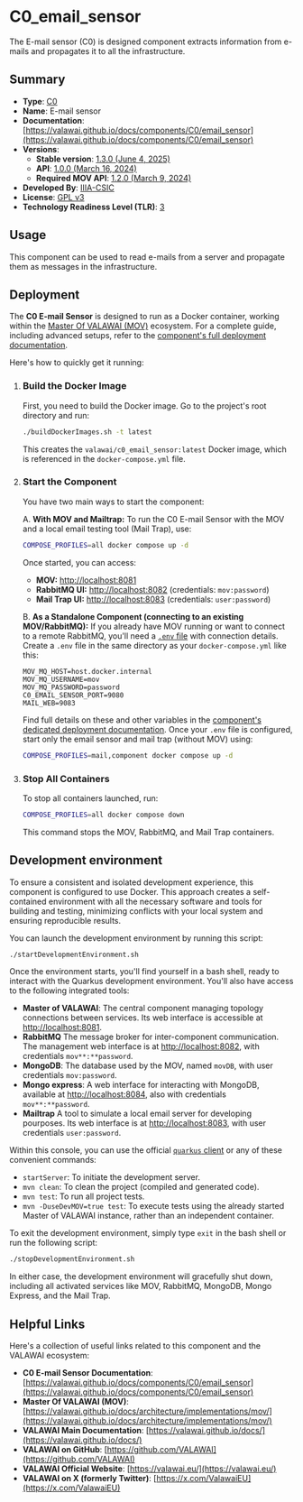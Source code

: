 # C0_email_sensor

The E-mail sensor (C0) is designed component extracts information from e-mails
and propagates it to all the infrastructure. 


## Summary

- **Type**: [C0](https://valawai.github.io/docs/components/C0/)
- **Name**: E-mail sensor
- **Documentation**: [https://valawai.github.io/docs/components/C0/email_sensor](https://valawai.github.io/docs/components/C0/email_sensor)
- **Versions**:
  - **Stable version**: [1.3.0 (June 4, 2025)](https://github.com/VALAWAI/C0_email_sensor/tree/1.3.0)
  - **API**: [1.0.0 (March 16, 2024)](https://raw.githubusercontent.com/VALAWAI/C0_email_sensor/ASYNCAPI_1.0.0/asyncapi.yml)
  - **Required MOV API**: [1.2.0 (March 9, 2024)](https://raw.githubusercontent.com/valawai/MOV/ASYNCAPI_1.2.0/asyncapi.yml)
- **Developed By**: [IIIA-CSIC](https://www.iiia.csic.es)
- **License**: [GPL v3](LICENSE)
- **Technology Readiness Level (TLR)**: [3](https://valawai.github.io/docs/components/C0/email_sensor/tlr)

## Usage

This component can be used to read e-mails from a server and propagate them as messages
in the infrastructure.

## Deployment

The **C0 E-mail Sensor** is designed to run as a Docker container, working within 
the [Master Of VALAWAI (MOV)](https://valawai.github.io/docs/architecture/implementations/mov) 
ecosystem. For a complete guide, including advanced setups, refer to the 
[component's full deployment documentation](https://valawai.github.io/docs/components/C0/email_sensor/deploy).

Here's how to quickly get it running:

1. ### Build the Docker Image

    First, you need to build the Docker image. Go to the project's root directory and run:

    ```bash
    ./buildDockerImages.sh -t latest
    ```

    This creates the `valawai/c0_email_sensor:latest` Docker image, which is referenced in the `docker-compose.yml` file.

2. ### Start the Component

    You have two main ways to start the component:

    A. **With MOV and Mailtrap:**
    To run the C0 E-mail Sensor with the MOV and a local email testing tool (Mail Trap), use:

    ```bash
    COMPOSE_PROFILES=all docker compose up -d
    ```

    Once started, you can access:

    - **MOV:** [http://localhost:8081](http://localhost:8081)
    - **RabbitMQ UI:** [http://localhost:8082](http://localhost:8082) (credentials: `mov:password`)
    - **Mail Trap UI:** [http://localhost:8083](http://localhost/8083) (credentials: `user:password`)

    B. **As a Standalone Component (connecting to an existing MOV/RabbitMQ):**
    If you already have MOV running or want to connect to a remote RabbitMQ, you'll need a
    [`.env` file](https://docs.docker.com/compose/environment-variables/env-file/) with connection 
    details. Create a `.env` file in the same directory as your `docker-compose.yml` like this:

    ```properties
    MOV_MQ_HOST=host.docker.internal
    MOV_MQ_USERNAME=mov
    MOV_MQ_PASSWORD=password
    C0_EMAIL_SENSOR_PORT=9080
    MAIL_WEB=9083
    ```

    Find full details on these and other variables in the [component's dedicated deployment documentation](https://valawai.github.io/docs/components/C0/email_sensor/deploy).
    Once your `.env` file is configured, start only the email sensor and mail trap (without MOV) using:

    ```bash
    COMPOSE_PROFILES=mail,component docker compose up -d
    ```

3. ### Stop All Containers

    To stop all containers launched, run:

    ```bash
    COMPOSE_PROFILES=all docker compose down
    ```

    This command stops the MOV, RabbitMQ, and Mail Trap containers.

## Development environment

To ensure a consistent and isolated development experience, this component is configured
to use Docker. This approach creates a self-contained environment with all the necessary
software and tools for building and testing, minimizing conflicts with your local system
and ensuring reproducible results.

You can launch the development environment by running this script:

```bash
./startDevelopmentEnvironment.sh
```

Once the environment starts, you'll find yourself in a bash shell, ready to interact with
the Quarkus development environment. You'll also have access to the following integrated tools:

- **Master of VALAWAI**: The central component managing topology connections between services.
 Its web interface is accessible at [http://localhost:8081](http://localhost:8081).
- **RabbitMQ** The message broker for inter-component communication. The management web interface
 is at [http://localhost:8082](http://localhost:8082), with credentials `mov**:**password`.
- **MongoDB**: The database used by the MOV, named `movDB`, with user credentials `mov:password`.
- **Mongo express**: A web interface for interacting with MongoDB, available at
 [http://localhost:8084](http://localhost:8084), also with credentials `mov**:**password`.
- **Mailtrap** A tool to simulate a local email server for developing pourposes. Its web interface is at
  [http://localhost:8083](http://localhost:8083), with user credentials `user:password`.

Within this console, you can use the official [`quarkus` client](https://quarkus.io/guides/cli-tooling#using-the-cli)
or any of these convenient commands:

- `startServer`: To initiate the development server.
- `mvn clean`: To clean the project (compiled and generated code).
- `mvn test`: To run all project tests.
- `mvn -DuseDevMOV=true test`: To execute tests using the already started Master of VALAWAI instance,
 rather than an independent container.
  
To exit the development environment, simply type `exit` in the bash shell or run the following script:

```bash
./stopDevelopmentEnvironment.sh
```

In either case, the development environment will gracefully shut down, including all activated services
like MOV, RabbitMQ, MongoDB, Mongo Express, and the Mail Trap.

## Helpful Links

Here's a collection of useful links related to this component and the VALAWAI ecosystem:

- **C0 E-mail Sensor Documentation**: [https://valawai.github.io/docs/components/C0/email_sensor](https://valawai.github.io/docs/components/C0/email_sensor)
- **Master Of VALAWAI (MOV)**: [https://valawai.github.io/docs/architecture/implementations/mov/](https://valawai.github.io/docs/architecture/implementations/mov/)
- **VALAWAI Main Documentation**: [https://valawai.github.io/docs/](https://valawai.github.io/docs/)
- **VALAWAI on GitHub**: [https://github.com/VALAWAI](https://github.com/VALAWAI)
- **VALAWAI Official Website**: [https://valawai.eu/](https://valawai.eu/)
- **VALAWAI on X (formerly Twitter)**: [https://x.com/ValawaiEU](https://x.com/ValawaiEU)
